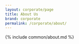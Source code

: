 ```yaml
---
layout: corporate/page
title: About Us
brand: corporate
permalink: /corporate/about/
---
```

{% include common/about.md %}
